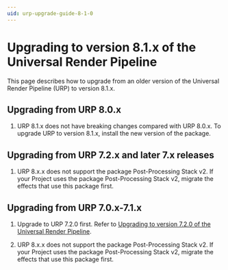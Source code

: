 ```yaml
---
uid: urp-upgrade-guide-8-1-0
---
```

# Upgrading to version 8.1.x of the Universal Render Pipeline

This page describes how to upgrade from an older version of the Universal Render Pipeline (URP) to version 8.1.x.

## Upgrading from URP 8.0.x

1. URP 8.1.x does not have breaking changes compared with URP 8.0.x. To upgrade URP to version 8.1.x, install the new version of the package.

## Upgrading from URP 7.2.x and later 7.x releases

1. URP 8.x.x does not support the package Post-Processing Stack v2. If your Project uses the package Post-Processing Stack v2, migrate the effects that use this package first.

## Upgrading from URP 7.0.x-7.1.x

1. Upgrade to URP 7.2.0 first. Refer to [Upgrading to version 7.2.0 of the Universal Render Pipeline](upgrade-guide-7-2-0.md).

2. URP 8.x.x does not support the package Post-Processing Stack v2. If your Project uses the package Post-Processing Stack v2, migrate the effects that use this package first.
